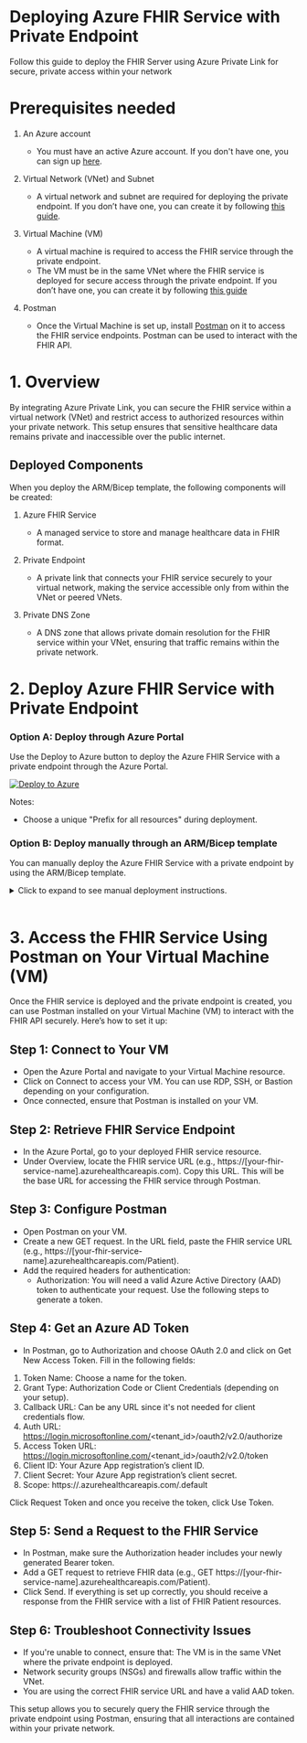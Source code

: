# Deploying Azure FHIR Service with Private Endpoint
 Follow this guide to deploy the FHIR Server using Azure Private Link for secure, private access within your network

# Prerequisites needed
1. An Azure account
    - You must have an active Azure account. If you don't have one, you can sign up [here](https://azure.microsoft.com/en-us/free/).

2. Virtual Network (VNet) and Subnet
    - A virtual network and subnet are required for deploying the private endpoint. If you don’t have one, you can create it by following [this guide](https://learn.microsoft.com/en-us/azure/virtual-network/quick-create-portal).
3. Virtual Machine (VM)
	- A virtual machine is required to access the FHIR service through the private endpoint.
	- The VM must be in the same VNet where the FHIR service is deployed for secure access through the private endpoint.
	If you don’t have one, you can create it by following [this guide](https://learn.microsoft.com/en-us/azure/virtual-network/quick-create-portal#create-virtual-machines)

4. Postman
	- Once the Virtual Machine is set up, install [Postman](https://www.postman.com/downloads/) on it to access the FHIR service endpoints. Postman can be used to interact with the FHIR API.

# 1. Overview
By integrating Azure Private Link, you can secure the FHIR service within a virtual network (VNet) and restrict access to authorized resources within your private network. This setup ensures that sensitive healthcare data remains private and inaccessible over the public internet.

## Deployed Components
When you deploy the ARM/Bicep template, the following components will be created:

1. Azure FHIR Service
    - A managed service to store and manage healthcare data in FHIR format.

2. Private Endpoint
    - A private link that connects your FHIR service securely to your virtual network, making the service accessible only from within the VNet or peered VNets.

3. Private DNS Zone
    - A DNS zone that allows private domain resolution for the FHIR service within your VNet, ensuring that traffic remains within the private network.


# 2. Deploy Azure FHIR Service with Private Endpoint

### Option A: Deploy through Azure Portal
Use the Deploy to Azure button to deploy the Azure FHIR Service with a private endpoint through the Azure Portal.

[![Deploy to Azure](https://aka.ms/deploytoazurebutton)](https://portal.azure.com/#create/Microsoft.Template/uri/https%3A%2F%2Fraw.githubusercontent.com%2FAzure-Samples%2Fazure-health-data-and-ai-samples%2Frefs%2Fheads%2Fmain%2Fsamples%2Ffhirservice-with-privatelink%2Fmain.json/createUIDefinitionUri/https%3A%2F%2Fraw.githubusercontent.com%2FAzure-Samples%2Fazure-health-data-and-ai-samples%2Frefs%2Fheads%2Fmain%2Fsamples%2Ffhirservice-with-privatelink%2FuiDefForm.json)

Notes: <br>
- Choose a unique "Prefix for all resources" during deployment.

### Option B: Deploy manually through an ARM/Bicep template
You can manually deploy the Azure FHIR Service with a private endpoint by using the ARM/Bicep template.
<br />
<details>
<summary>Click to expand to see manual deployment instructions.</summary>

1. Clone this repo
	```azurecli
	git clone https://github.com/Azure-Samples/azure-health-data-and-ai-samples.git --depth 1
	```
2. Log in to Azure  
	Before you begin, ensure that you are logged in to your Azure account. If you are not already logged in, follow these steps:
	```
	az login
	```
3. Set the Azure Subscription  
	If you have multiple Azure subscriptions and need to specify which one to use for this deployment, use the az account set command:
	```
	az account set --subscription [Subscription Name or Subscription ID]
	```
	Replace [Subscription Name or Subscription ID] with the name or ID of the subscription you want to use for this deployment. You can find your subscription information by running az account list.

	**Note** : This step is particularly important if you have multiple subscriptions, as it ensures that the resources are deployed to the correct subscription.

4. If needed, create a resource group

	If you don't already have a resource group that you want to use, use the following command to create a resource group.  
	```
		az group create --name <resource_group_name> --location <location>
	```  
	Replace <*resource_group_name*> with your desired name and <*location*> with the Azure region where you want to create the resource group

5. Deploy the FHIR service
	Now, you can initiate the deployment using the Azure CLI
	```
	az deployment group create --resource-group<resource-group-name> --template-file <path-to-template> --parameters <path-to-parameter>
	```
	- <*resource-group-name*>: Replace this with the name of the resource group you want to use.
	- <*path-to-template*>: Provide the path to the ARM/Bicep template file i.e. main.json or main.bicep under samples/fhirservice-with-privatelink folder.
	- <*path-to-parameter*>: Specify the path to the parameters file i.e. main.parameters.json under samples/fhirservice-with-privatelink folder.
	<br><br>
	**NOTE** : Please update the **main.parameters.json** file with the configurations that you need.

	|Parameter   | Description   | Example Value |
	|---|---|---|
	| prefix | Unique prefix for naming resources.| "pvt"|
	| virtualNetworkName | Name of the virtual network to use.| "myVnet"
	|virtualNetworkResourceGroup| Resource group where the virtual network is located.| "myResourceGroup" |
	|subnetName|Name of the subnet to use.|"default"|
	

</details>
<br />

# 3. Access the FHIR Service Using Postman on Your Virtual Machine (VM)
Once the FHIR service is deployed and the private endpoint is created, you can use Postman installed on your Virtual Machine (VM) to interact with the FHIR API securely. Here’s how to set it up:

## Step 1: Connect to Your VM
- Open the Azure Portal and navigate to your Virtual Machine resource.
- Click on Connect to access your VM. You can use RDP, SSH, or Bastion depending on your configuration.
- Once connected, ensure that Postman is installed on your VM. 

## Step 2: Retrieve FHIR Service Endpoint
- In the Azure Portal, go to your deployed FHIR service resource.
- Under Overview, locate the FHIR service URL (e.g., https://[your-fhir-service-name].azurehealthcareapis.com).
Copy this URL. This will be the base URL for accessing the FHIR service through Postman.

## Step 3: Configure Postman
- Open Postman on your VM.
- Create a new GET request.
In the URL field, paste the FHIR service URL (e.g., https://[your-fhir-service-name].azurehealthcareapis.com/Patient).
- Add the required headers for authentication:
	- Authorization: You will need a valid Azure Active Directory (AAD) token to authenticate your request. Use the following steps to generate a token.

## Step 4: Get an Azure AD Token
- In Postman, go to Authorization and choose OAuth 2.0 and click on Get New Access Token.
Fill in the following fields:
1. Token Name: Choose a name for the token.
2. Grant Type: Authorization Code or Client Credentials (depending on your setup).
3. Callback URL: Can be any URL since it's not needed for client credentials flow.
4. Auth URL: https://login.microsoftonline.com/<tenant_id>/oauth2/v2.0/authorize
5. Access Token URL: https://login.microsoftonline.com/<tenant_id>/oauth2/v2.0/token
6. Client ID: Your Azure App registration’s client ID.
7. Client Secret: Your Azure App registration’s client secret.
8. Scope: https://<your-fhir-service-name>.azurehealthcareapis.com/.default<br>

Click Request Token and once you receive the token, click Use Token.

## Step 5: Send a Request to the FHIR Service
- In Postman, make sure the Authorization header includes your newly generated Bearer token.
- Add a GET request to retrieve FHIR data (e.g., GET https://[your-fhir-service-name].azurehealthcareapis.com/Patient).
- Click Send. If everything is set up correctly, you should receive a response from the FHIR service with a list of FHIR Patient resources.

## Step 6: Troubleshoot Connectivity Issues
- If you're unable to connect, ensure that:
The VM is in the same VNet where the private endpoint is deployed.
- Network security groups (NSGs) and firewalls allow traffic within the VNet.
- You are using the correct FHIR service URL and have a valid AAD token.


This setup allows you to securely query the FHIR service through the private endpoint using Postman, ensuring that all interactions are contained within your private network.